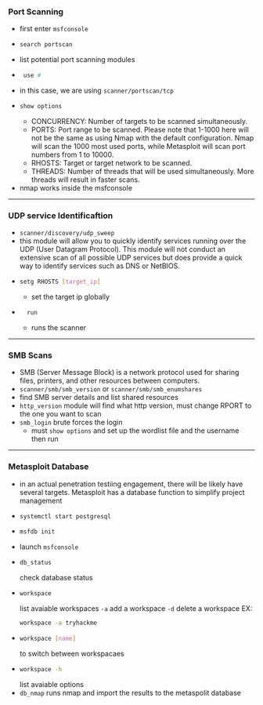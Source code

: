 ### Port Scanning 
- first enter `msfconsole`
- ```bash
  search portscan
  ```
- list potential port scanning modules
- ```bash
   use #
   ```
- in this case, we are using `scanner/portscan/tcp`
- ```bash
  show options
  ```
    - CONCURRENCY: Number of targets to be scanned simultaneously.
    - PORTS: Port range to be scanned. Please note that 1-1000 here will not be the same as using Nmap with the default configuration. Nmap will scan the 1000 most used ports, while Metasploit will scan port numbers from 1 to 10000.
    - RHOSTS: Target or target network to be scanned.
    - THREADS: Number of threads that will be used simultaneously. More threads will result in faster scans.
- nmap works inside the msfconsole
___
### UDP service Identificaftion
- `scanner/discovery/udp_sweep`
- this module will allow you to quickly identify services running over the UDP (User Datagram Protocol). This module will not conduct an extensive scan of all possible UDP services but does provide a quick way to identify services such as DNS or NetBIOS.
- ```bash
  setg RHOSTS [target_ip]
  ```
  - set the target ip globally
- ```bash
    run
  ```
  - runs the scanner
___
### SMB Scans
- SMB (Server Message Block) is a network protocol used for sharing files, printers, and other resources between computers.
- `scanner/smb/smb_version` or `scanner/smb/smb_enumshares`
- find SMB server details and list shared resources
- `http_version` module will find what http version, must change RPORT to the one you want to scan 
- `smb_login` brute forces the login
  - must `show options` and set up the wordlist file and the username then run
___
### Metasploit Database
- in an actual penetration testiing engagement, there will be likely have several targets. Metasploit has a database function to simplify project management
- ```bash
  systemctl start postgresql
  ```
- ```bash
  msfdb init
  ```
- launch `msfconsole`
- ```bash
  db_status
  ```
  check database status
- ```bash
  workspace
  ```
  list avaiable workspaces
  `-a` add a workspace
  `-d` delete a workspace
  EX:
  ```bash
  workspace -a tryhackme
  ```
- ```bash
  workspace [name]
  ```
  to switch between workspacaes
- ```bash
  workspace -h
  ```
  list avaiable options    
- `db_nmap` runs nmap and import the results to the metaspolit database






















